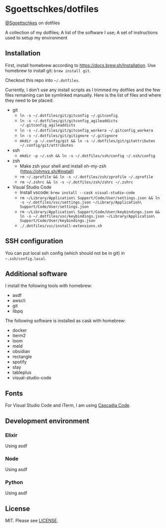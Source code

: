 Sgoettschkes/dotfiles
=====================

[@Sgoettschkes](https://twitter.com/Sgoettschkes) on dotfiles

A collection of my dotfiles; A list of the software I use; A set of instructions used to setup my environment

## Installation

First, install homebrew according to https://docs.brew.sh/Installation. Use homebrew to install git: `brew install git`.

Checkout this repo into `~/.dotfiles`.

Currently, I don't use any install scripts as I trimmed my dotfiles and the few files remaining can be symlinked manually. Here is the list of files and where they need to be placed:

* git
  * `ln -s ~/.dotfiles/git/gitconfig ~/.gitconfig`
  * `ln -s ~/.dotfiles/git/gitconfig_agileaddicts ~/.gitconfig_agileaddicts`
  * `ln -s ~/.dotfiles/git/gitconfig_workera ~/.gitconfig_workera`
  * `ln -s ~/.dotfiles/git/gitignore ~/.gitignore`
  * `mkdir -p ~/.config/git && ln -s ~/.dotfiles/git/gitattributes ~/.config/git/attributes`
* ssh
  * `mkdir -p ~/.ssh && ln -s ~/.dotfiles/ssh/config ~/.ssh/config`
* zsh
  * Make zsh your shell and install oh-my-zsh (https://ohmyz.sh/#install)
  * `rm ~/.zprofile && ln -s ~/.dotfiles/zsh/zprofile ~/.zprofile`
  * `rm ~/.zshrc && ln -s ~/.dotfiles/zsh/zshrc ~/.zshrc`
* Visual Studio Code
  * Install vscode: `brew install --cask visual-studio-code`
  * `rm ~/Library/Application\ Support/Code/User/settings.json && ln -s ~/.dotfiles/vsc/settings.json ~/Library/Application\ Support/Code/User/settings.json`
  * `rm ~/Library/Application\ Support/Code/User/keybindings.json && ln -s ~/.dotfiles/vsc/keybindings.json ~/Library/Application\ Support/Code/User/keybindings.json`
  * `./.dotfiles/vsc/install-extensions.sh`

## SSH configuration

You can put local ssh config (which should not be in git) in `~.ssh/config.local`.

## Additional software

I install the following tools with homebrew:

* asdf
* awscli
* git
* libpq

The following software is installed as cask with homebrew:

* docker
* iterm2
* loom
* meld
* obsidian
* rectangle
* spotify
* stay
* tableplus
* visual-studio-code

## Fonts

For Visual Studio Code and iTerm, I am using [Cascadia Code](https://github.com/microsoft/cascadia-code).

## Development environment

### Elixir

Using asdf

### Node

Using asdf

### Python

Using asdf

## License

MIT. Please see [LICENSE](LICENSE).
